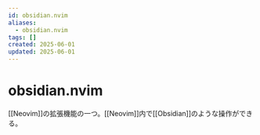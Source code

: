 ```yaml
---
id: obsidian.nvim
aliases:
  - obsidian.nvim
tags: []
created: 2025-06-01
updated: 2025-06-01
---
```


# obsidian.nvim

[[Neovim]]の拡張機能の一つ。[[Neovim]]内で[[Obsidian]]のような操作ができる。
